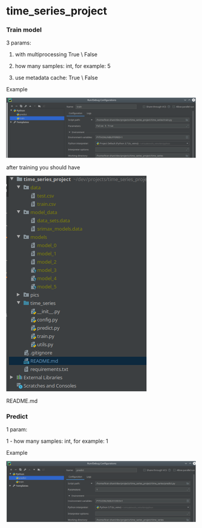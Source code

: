 # time_series_project

### Train model

3 params:


1. with multiprocessing True \ False

2. how many samples: int, for example: 5

3. use metadata cache: True \ False

Example

![image info](./pics/train.png)


after training you should have

![image info](./pics/after_training.png)

README.md

### Predict

1 param:


1 - how many samples: int, for example: 1

Example

![image info](./pics/predict.png)

